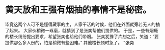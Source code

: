 # 黄天放和王强有烟抽的事情不是秘密。
毕竟这两个人可不是懂得藏事的主，人家干活的时候，他们在外面就旁若无人的抽了起来。
大家伙稍微一琢磨，就猜到了是张奕帮他们提供的。
于是，一些有烟瘾的楼长纷纷提出要求，希望张奕也给他们带烟。
张奕犹豫了片刻之后，笑道：“要提供那么多人份的，怕是稍微有些困难。”
其他楼长顿时急了。
“张奕

